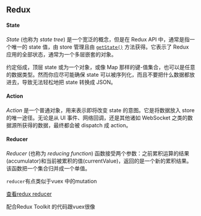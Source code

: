 ## Redux

#### State

*State* (也称为 *state tree*) 是一个宽泛的概念，但是在 Redux API 中，通常是指一个唯一的 state 值，由 store 管理且由 [`getState()`](https://www.redux.org.cn/docs/api/Store.html#getState) 方法获得。它表示了 Redux 应用的全部状态，通常为一个多层嵌套的对象。

约定俗成，顶层 state 或为一个对象，或像 Map 那样的键-值集合，也可以是任意的数据类型。然而你应尽可能确保 state 可以被序列化，而且不要把什么数据都放进去，导致无法轻松地把 state 转换成 JSON。

#### Action

*Action* 是一个普通对象，用来表示即将改变 state 的意图。它是将数据放入 store 的唯一途径。无论是从 UI 事件、网络回调，还是其他诸如 WebSocket 之类的数据源所获得的数据，最终都会被 dispatch 成 action。

#### Reducer

*Reducer* (也称为 *reducing function*) 函数接受两个参数：之前累积运算的结果(accumulator)和当前被累积的值(currentValue)，返回的是一个新的累积结果。该函数把一个集合归并成一个单值。

`reducer`有点类似于vuex 中的mutation

[查看redux reducer](https://cn.redux.js.org/introduction/getting-started/#redux-toolkit-%E7%A4%BA%E4%BE%8B)

配合Redux Toolkit 的代码跟vuex很像

